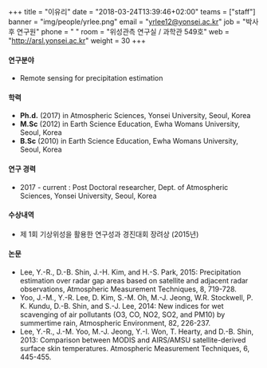 +++
title = "이유리"
date = "2018-03-24T13:39:46+02:00"
teams = ["staff"]
banner = "img/people/yrlee.png"
email = "yrlee12@yonsei.ac.kr"
job = "박사 후 연구원"
phone = " "
room = "위성관측 연구실 / 과학관 549호"
web = "http://arsl.yonsei.ac.kr"
weight = 30
+++

#### 연구분야
+ Remote sensing for precipitation estimation


#### 학력
+ **Ph.d.**  (2017) in Atmospheric Sciences, Yonsei University, Seoul, Korea
+ **M.Sc**  (2012) in Earth Science Education, Ewha Womans University, Seoul, Korea
+ **B.Sc**  (2010) in Earth Science Education, Ewha Womans University, Seoul, Korea

#### 연구 경력
+ 2017 - current : Post Doctoral researcher, Dept. of Atmospheric Sciences, Yonsei University, Seoul, Korea

#### 수상내역
+ 제 1회 기상위성을 활용한 연구성과 경진대회 장려상 (2015년)

#### 논문
+ Lee, Y.-R., D.-B. Shin, J.-H. Kim, and H.-S. Park, 2015: Precipitation estimation over radar gap areas based on satellite and adjacent radar observations, Atmospheric Measurement Techniques, 8, 719-728.
+ Yoo, J.-M., Y.-R. Lee, D. Kim, S.-M. Oh, M.-J. Jeong, W.R. Stockwell, P. K. Kundu, D.-B. Shin, and S.-J. Lee, 2014: New indices for wet scavenging of air pollutants (O3, CO, NO2, SO2, and PM10) by summertime rain, Atmospheric Environment, 82, 226-237.
+ Lee, Y.-R., J.-M. Yoo, M.-J. Jeong, Y.-I. Won, T. Hearty, and D.-B. Shin, 2013: Comparison between MODIS and AIRS/AMSU satellite-derived surface skin temperatures. Atmospheric Measurement Techniques, 6, 445-455.
